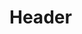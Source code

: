 <!-- TITLE: Spider Egg Trap -->
<!-- SUBTITLE: A diabolical trap that will cause several spider hatchlings to attack anyone unfortunate enough to stumble upon it. -->

# Header